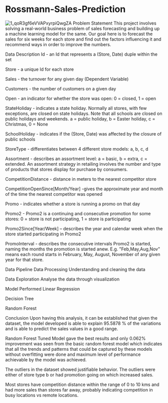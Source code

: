 # Rossmann-Sales-Prediction
![1_qoR3gf6eVVAPxyrpiQwgZA](https://user-images.githubusercontent.com/105907502/185939107-4a3d7bd1-76e7-42c3-9f13-69cd92db7c9c.jpeg)
Problem Statement
This project involves solving a real-world business problem of sales forecasting and building up a machine learning model for the same. Our goal here is to forecast the sales for six weeks for each store and find out the factors influencing it and recommend ways in order to improve the numbers.

Data Description
Id - an Id that represents a (Store, Date) duple within the set

Store - a unique Id for each store

Sales - the turnover for any given day (Dependent Variable)

Customers - the number of customers on a given day

Open - an indicator for whether the store was open: 0 = closed, 1 = open

StateHoliday - indicates a state holiday. Normally all stores, with few exceptions, are closed on state holidays. Note that all schools are closed on public holidays and weekends. a = public holiday, b = Easter holiday, c = Christmas, 0 = None

SchoolHoliday - indicates if the (Store, Date) was affected by the closure of public schools

StoreType - differentiates between 4 different store models: a, b, c, d

Assortment - describes an assortment level: a = basic, b = extra, c = extended. An assortment strategy in retailing involves the number and type of products that stores display for purchase by consumers.

CompetitionDistance - distance in meters to the nearest competitor store

CompetitionOpenSince[Month/Year] -gives the approximate year and month of the time the nearest competitor was opened

Promo - indicates whether a store is running a promo on that day

Promo2 - Promo2 is a continuing and consecutive promotion for some stores: 0 = store is not participating, 1 = store is participating

Promo2Since[Year/Week] – describes the year and calendar week when the store started participating in Promo2

PromoInterval - describes the consecutive intervals Promo2 is started, naming the months the promotion is started anew. E.g. "Feb,May,Aug,Nov" means each round starts in February, May, August, November of any given year for that store.

Data Pipeline
Data Processing
Understanding and cleaning the data

Data Exploration
Analyse the data through visualization

Model Performed
Linear Regression

Decision Tree

Random Forest

Conclusion
Upon having this analysis, it can be established that given the dataset, the model developed is able to explain 95.5878 % of the variations and is able to predict the sales values in a good range.

Random Forest Tuned Model gave the best results and only 0.062% improvement was seen from the basic random forest model which indicates that all the trends and patterns that could be captured by these models without overfitting were done and maximum level of performance achievable by the model was achieved.

The outliers in the dataset showed justifiable behavior. The outliers were either of store type b or had promotion going on which increased sales.

Most stores have competition distance within the range of 0 to 10 kms and had more sales than stores far away, probably indicating competition in busy locations vs remote locations.

